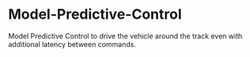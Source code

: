 # Model-Predictive-Control
Model Predictive Control to drive the vehicle around the track even with additional latency between commands.
